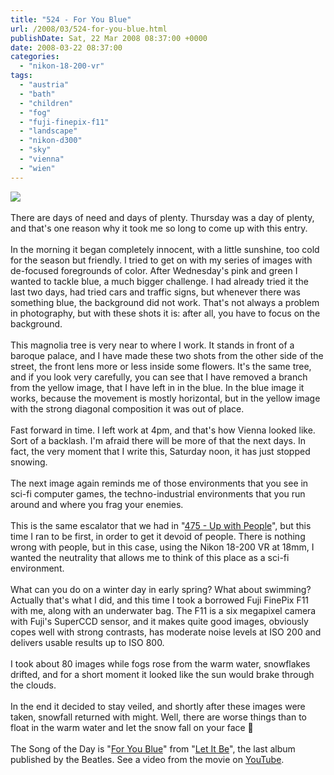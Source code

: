 ```yaml
---
title: "524 - For You Blue"
url: /2008/03/524-for-you-blue.html
publishDate: Sat, 22 Mar 2008 08:37:00 +0000
date: 2008-03-22 08:37:00
categories: 
  - "nikon-18-200-vr"
tags: 
  - "austria"
  - "bath"
  - "children"
  - "fog"
  - "fuji-finepix-f11"
  - "landscape"
  - "nikon-d300"
  - "sky"
  - "vienna"
  - "wien"
---
```

<a href="https://d25zfm9zpd7gm5.cloudfront.net/1200x1200/2008/20080320_172629_ps.jpg" target="_blank"><img src="https://d25zfm9zpd7gm5.cloudfront.net/0600x0600/2008/20080320_172629_ps.jpg"/></a><br/><br/>There are days of need and days of plenty. Thursday was a day of plenty, and that's one reason why it took me so long to come up with this entry.<br/><br/><a href="https://d25zfm9zpd7gm5.cloudfront.net/1200x1200/2008/20080320_083200_ps.jpg" target="_blank"><img alt="" border="0" src="https://d25zfm9zpd7gm5.cloudfront.net/0150x0150/2008/20080320_083200_ps.jpg" style="margin: 0pt 0px 0pt 10px; float: right;"/></a> In the morning it began completely innocent, with a little sunshine, too cold for the season but friendly. I tried to get on with my series of images with de-focused foregrounds of color. After Wednesday's pink and green I wanted to tackle blue, a much bigger challenge. <a href="https://d25zfm9zpd7gm5.cloudfront.net/1200x1200/2008/20080320_083221_ps.jpg" target="_blank"><img alt="" border="0" src="https://d25zfm9zpd7gm5.cloudfront.net/0150x0150/2008/20080320_083221_ps.jpg" style="margin: 0pt 10px 0pt 0px; float: left;"/></a> I had already tried it the last two days, had tried cars and traffic signs, but whenever there was something blue, the background did not work. That's not always a problem in photography, but with these shots it is: after all, you have to focus on the background.<br/><br/>This magnolia tree is very near to where I work. It stands in front of a baroque palace, and I have made these two shots from the other side of the street, the front lens more or less inside some flowers. It's the same tree, and if you look very carefully, you can see that I have removed a branch from the yellow image, that I have left in in the blue. In the blue image it works, because the movement is mostly horizontal, but in the yellow image with the strong diagonal composition it was out of place.<br/><br/><a href="https://d25zfm9zpd7gm5.cloudfront.net/1200x1200/2008/20080320_160937.jpg" target="_blank"><img alt="" border="0" src="https://d25zfm9zpd7gm5.cloudfront.net/0150x0150/2008/20080320_160937.jpg" style="margin: 0pt 0px 0pt 10px; float: right;"/></a> Fast forward in time. I left work at 4pm, and that's how Vienna looked like. Sort of a backlash. I'm afraid there will be more of that the next days. In fact, the very moment that I write this, Saturday noon, it has just stopped snowing.<br/><br/><a href="https://d25zfm9zpd7gm5.cloudfront.net/1200x1200/2008/20080320_162246_ps.jpg" target="_blank"><img alt="" border="0" src="https://d25zfm9zpd7gm5.cloudfront.net/0150x0150/2008/20080320_162246_ps.jpg" style="margin: 0pt 10px 0pt 0px; float: left;"/></a> The next image again reminds me of those environments that you see in sci-fi computer games, the techno-industrial environments that you run around and where you frag your enemies.<br/><br/>This is the same escalator that we had in "<a href="/2008/02/475-up-with-people.html" target="_blank">475 - Up with People</a>", but this time I ran to be first, in order to get it devoid of people. There is nothing wrong with people, but in this case, using the Nikon 18-200 VR at 18mm, I wanted the neutrality that allows me to think of this place as a sci-fi environment.<br/><br/><a href="https://d25zfm9zpd7gm5.cloudfront.net/1200x1200/2008/20080320_172431_ps.jpg" target="_blank"><img alt="" border="0" src="https://d25zfm9zpd7gm5.cloudfront.net/0150x0150/2008/20080320_172431_ps.jpg" style="margin: 0pt 0px 0pt 10px; float: right;"/></a> What can you do on a winter day in early spring? What about swimming? Actually that's what I did, and this time I took a borrowed Fuji FinePix F11 with me, along with an underwater bag. The F11 is a six megapixel camera with Fuji's SuperCCD sensor, and it makes quite good images, obviously copes well with strong contrasts, has moderate noise levels at ISO 200 and delivers usable results up to ISO 800.<br/><br/><a href="https://d25zfm9zpd7gm5.cloudfront.net/1200x1200/2008/20080320_173038_ps.jpg" target="_blank"><img alt="" border="0" src="https://d25zfm9zpd7gm5.cloudfront.net/0150x0150/2008/20080320_173038_ps.jpg" style="margin: 0pt 10px 0pt 0px; float: left;"/></a> I took about 80 images while fogs rose from the warm water, snowflakes drifted, and for a short moment it looked like the sun would brake through the clouds.<br/><br/>In the end it decided to stay veiled, and shortly after these images were taken, snowfall returned with might. Well, there are worse things than to float in the warm water and let the snow fall on your face 🙂<br/><br/>The Song of the Day is "<a href="http://www.lyricstime.com/beatles-for-you-blue-lyrics.html" target="_blank">For You Blue</a>" from "<a href="http://www.amazon.com/Let-Be-Beatles/dp/B000002UB6" target="_blank">Let It Be</a>", the last album published by the Beatles. See a video from the movie on <a href="http://www.youtube.com/watch?v=svFqdigfmDc" target="_blank">YouTube</a>.
